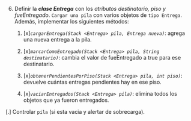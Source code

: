 6) Definir la ***clase Entrega*** con los *atributos destinatario, piso y fueEntregado*. `Cargar una pila` con varios objetos de `tipo Entrega`. Además, implementar los siguientes métodos:  

	1. [x]*`cargarEntrega(Stack <Entrega> pila, Entrega nueva)`*: agrega una nueva entrega a la pila.  

	2. [x]*`marcarComoEntregado(Stack <Entrega> pila, String destinatario)`*: cambia el valor de fueEntregado a true para ese destinatario.  

	3. [x]*`obtenerPendientesPorPiso(Stack <Entrega> pila, int piso)`*: devuelve cuántas entregas pendientes hay en ese piso.  

	4. [x]*`vaciarEntregados(Stack <Entrega> pila)`*: elimina todos los objetos que ya fueron entregados.  

[.] Controlar `pila` (si esta vacia y alertar de sobrecarga).